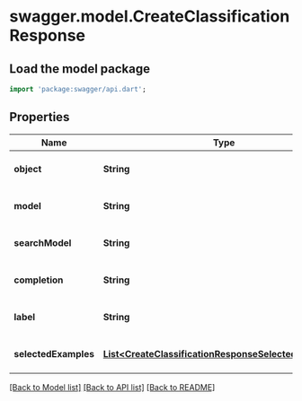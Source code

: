 # swagger.model.CreateClassificationResponse

## Load the model package
```dart
import 'package:swagger/api.dart';
```

## Properties
Name | Type | Description | Notes
------------ | ------------- | ------------- | -------------
**object** | **String** |  | [optional] [default to null]
**model** | **String** |  | [optional] [default to null]
**searchModel** | **String** |  | [optional] [default to null]
**completion** | **String** |  | [optional] [default to null]
**label** | **String** |  | [optional] [default to null]
**selectedExamples** | [**List&lt;CreateClassificationResponseSelectedExamples&gt;**](CreateClassificationResponseSelectedExamples.md) |  | [optional] [default to []]

[[Back to Model list]](../README.md#documentation-for-models) [[Back to API list]](../README.md#documentation-for-api-endpoints) [[Back to README]](../README.md)

